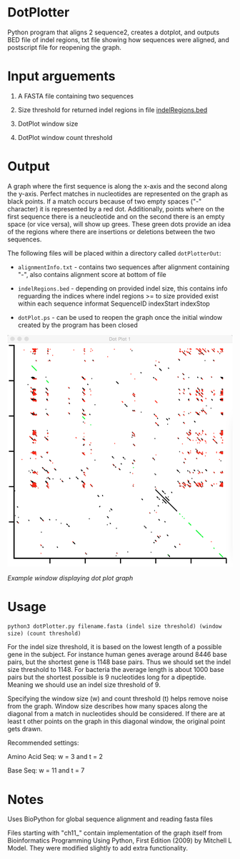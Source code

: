 # DotPlotter
Python program that aligns 2 sequence2, creates a dotplot, and outputs BED file of indel regions, txt file showing how sequences were aligned, and postscript file for reopening the graph.

# Input arguements
1) A FASTA file containing two sequences

2) Size threshold for returned indel regions in file [indelRegions.bed](indelRegions.bed)

3) DotPlot window size

4) DotPlot window count threshold

# Output
A graph where the first sequence is along the x-axis and the second along the y-axis. Perfect matches in nucleotides are represented
on the graph as black points. If a match occurs because of two empty spaces ("-" character) it is represented by a red dot. Additionally, points where on the first sequence there is a neucleotide and on the second there is an empty space (or vice versa), will show up grees. These green dots provide an idea of the regions where there are insertions or deletions between the two sequences. 

The following files will be placed within a directory called ``dotPlotterOut``:

* ``alignmentInfo.txt`` - contains two sequences after alignment containing "-", also contains alignment score at bottom of file

* ``indelRegions.bed``  - depending on provided indel size, this contains info reguarding the indices where indel regions >= to
size provided exist within each sequence informat SequenceID indexStart indexStop

* ``dotPlot.ps`` - can be used to reopen the graph once the initial window created by the program has been closed

![Alt text](https://github.com/notmaurox/DotPlotter/blob/master/DotPlotterGraphExample.png)

*Example window displaying dot plot graph*

# Usage
```
python3 dotPlotter.py filename.fasta (indel size threshold) (window size) (count threshold)
```
For the indel size threshold, it is based on the lowest length of a possible gene in the subject. For instance human genes average around 8446 base pairs, but the shortest gene is 1148 base pairs. Thus we should set the indel size threshold to 1148. For bacteria the average length is about 1000 base pairs but the shortest possible is 9 nucleotides long for a dipeptide. Meaning we should use an indel size threshold of 9.

Specifying the window size (w) and count threshold (t) helps remove
noise from the graph. Window size describes how many spaces along the
diagonal from a match in nucleotides should be considered. If there are
at least t other points on the graph in this diagonal window,
the original point gets drawn.

Recommended settings:

Amino Acid Seq: w = 3 and t = 2

Base Seq:  w = 11 and t = 7

# Notes
Uses BioPython for global sequence alignment and reading fasta files

Files starting with "ch11_" contain implementation of the graph itself from Bioinformatics Programming Using Python, First Edition (2009)
by Mitchell L Model. They were modified slightly to add extra functionality. 
